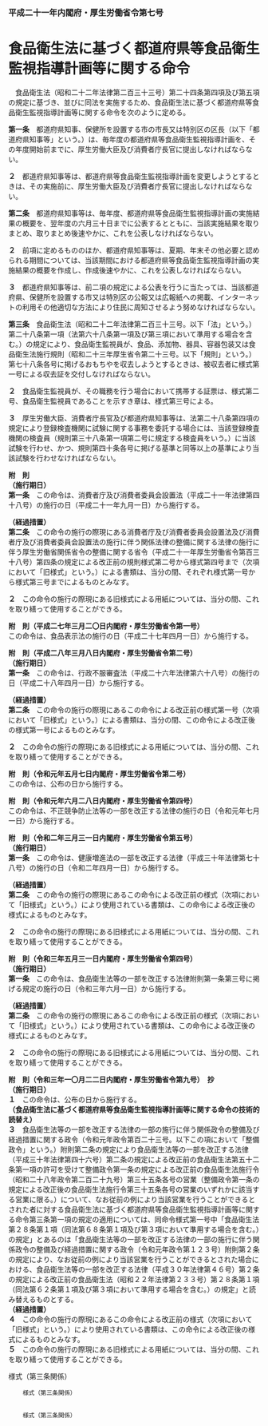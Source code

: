 ### 平成二十一年内閣府・厚生労働省令第七号  
# 食品衛生法に基づく都道府県等食品衛生監視指導計画等に関する命令  
　食品衛生法（昭和二十二年法律第二百三十三号）第二十四条第四項及び第五項の規定に基づき、並びに同法を実施するため、食品衛生法に基づく都道府県等食品衛生監視指導計画等に関する命令を次のように定める。  
  
**第一条**　都道府県知事、保健所を設置する市の市長又は特別区の区長（以下「都道府県知事等」という。）は、毎年度の都道府県等食品衛生監視指導計画を、その年度開始前までに、厚生労働大臣及び消費者庁長官に提出しなければならない。  
  
**２**　都道府県知事等は、都道府県等食品衛生監視指導計画を変更しようとするときは、その実施前に、厚生労働大臣及び消費者庁長官に提出しなければならない。  
  
**第二条**　都道府県知事等は、毎年度、都道府県等食品衛生監視指導計画の実施結果の概要を、翌年度の六月三十日までに公表するとともに、当該実施結果を取りまとめ、取りまとめ後速やかに、これを公表しなければならない。  
  
**２**　前項に定めるもののほか、都道府県知事等は、夏期、年末その他必要と認められる期間については、当該期間における都道府県等食品衛生監視指導計画の実施結果の概要を作成し、作成後速やかに、これを公表しなければならない。  
  
**３**　都道府県知事等は、前二項の規定による公表を行うに当たっては、当該都道府県、保健所を設置する市又は特別区の公報又は広報紙への掲載、インターネットの利用その他適切な方法により住民に周知させるよう努めなければならない。  
  
**第三条**　食品衛生法（昭和二十二年法律第二百三十三号。以下「法」という。）第二十八条第一項（法第六十八条第一項及び第三項において準用する場合を含む。）の規定により、食品衛生監視員が、食品、添加物、器具、容器包装又は食品衛生法施行規則（昭和二十三年厚生省令第二十三号。以下「規則」という。）第七十八条各号に掲げるおもちやを収去しようとするときは、被収去者に様式第一号による収去証を交付しなければならない。  
  
**２**　食品衛生監視員が、その職務を行う場合において携帯する証票は、様式第二号、食品衛生監視員であることを示すき章は、様式第三号による。  
  
**３**　厚生労働大臣、消費者庁長官及び都道府県知事等は、法第二十八条第四項の規定により登録検査機関に試験に関する事務を委託する場合には、当該登録検査機関の検査員（規則第三十八条第一項第二号に規定する検査員をいう。）に当該試験を行わせ、かつ、規則第四十条各号に掲げる基準と同等以上の基準により当該試験を行わせなければならない。  
  
**附　則**  
**（施行期日）**  
**第一条**　この命令は、消費者庁及び消費者委員会設置法（平成二十一年法律第四十八号）の施行の日（平成二十一年九月一日）から施行する。  
  
**（経過措置）**  
**第二条**　この命令の施行の際現にある消費者庁及び消費者委員会設置法及び消費者庁及び消費者委員会設置法の施行に伴う関係法律の整備に関する法律の施行に伴う厚生労働省関係省令の整備に関する省令（平成二十一年厚生労働省令第百三十八号）第四条の規定による改正前の規則様式第二号から様式第四号まで（次項において「旧様式」という。）による書類は、当分の間、それぞれ様式第一号から様式第三号までによるものとみなす。  
  
**２**　この命令の施行の際現にある旧様式による用紙については、当分の間、これを取り繕って使用することができる。  
  
**附　則（平成二七年三月二〇日内閣府・厚生労働省令第一号）**  
この命令は、食品表示法の施行の日（平成二十七年四月一日）から施行する。  
  
**附　則（平成二八年三月八日内閣府・厚生労働省令第二号）**  
**（施行期日）**  
**第一条**　この命令は、行政不服審査法（平成二十六年法律第六十八号）の施行の日（平成二十八年四月一日）から施行する。  
  
**（経過措置）**  
**第二条**　この命令の施行の際現にあるこの命令による改正前の様式第一号（次項において「旧様式」という。）による書類は、当分の間、この命令による改正後の様式第一号によるものとみなす。  
  
**２**　この命令の施行の際現にある旧様式による用紙については、当分の間、これを取り繕って使用することができる。  
  
**附　則（令和元年五月七日内閣府・厚生労働省令第二号）**  
この命令は、公布の日から施行する。  
  
**附　則（令和元年六月二八日内閣府・厚生労働省令第四号）**  
この命令は、不正競争防止法等の一部を改正する法律の施行の日（令和元年七月一日）から施行する。  
  
**附　則（令和二年三月三一日内閣府・厚生労働省令第五号）**  
**（施行期日）**  
**第一条**　この命令は、健康増進法の一部を改正する法律（平成三十年法律第七十八号）の施行の日（令和二年四月一日）から施行する。  
  
**（経過措置）**  
**第二条**　この命令の施行の際現にあるこの命令による改正前の様式（次項において「旧様式」という。）により使用されている書類は、この命令による改正後の様式によるものとみなす。  
  
**２**　この命令の施行の際現にある旧様式による用紙については、当分の間、これを取り繕って使用することができる。  
  
**附　則（令和三年五月三一日内閣府・厚生労働省令第四号）**  
**（施行期日）**  
**第一条**　この命令は、食品衛生法等の一部を改正する法律附則第一条第三号に掲げる規定の施行の日（令和三年六月一日）から施行する。  
  
**（経過措置）**  
**第二条**　この命令の施行の際現にあるこの命令による改正前の様式（次項において「旧様式」という。）により使用されている書類は、この命令による改正後の様式によるものとみなす。  
  
**２**　この命令の施行の際現にある旧様式による用紙については、当分の間、これを取り繕って使用することができる。  
  
**附　則（令和三年一〇月二二日内閣府・厚生労働省令第九号）　抄**  
**（施行期日）**  
**１**　この命令は、公布の日から施行する。  
**（食品衛生法に基づく都道府県等食品衛生監視指導計画等に関する命令の技術的読替え）**  
**３**　食品衛生法等の一部を改正する法律の一部の施行に伴う関係政令の整備及び経過措置に関する政令（令和元年政令第百二十三号。以下この項において「整備政令」という。）附則第二条の規定により食品衛生法等の一部を改正する法律（平成三十年法律第四十六号）第二条の規定による改正前の食品衛生法第五十二条第一項の許可を受けて整備政令第一条の規定による改正前の食品衛生法施行令（昭和二十八年政令第二百二十九号）第三十五条各号の営業（整備政令第一条の規定による改正後の食品衛生法施行令第三十五条各号の営業のいずれかに該当する営業に限る。）について、なお従前の例により当該営業を行うことができるとされた者に対する食品衛生法に基づく都道府県等食品衛生監視指導計画等に関する命令第三条第一項の規定の適用については、同命令様式第一号中「食品衛生法第２８条第１項（同法第６８条第１項及び第３項において準用する場合を含む。）の規定」とあるのは「食品衛生法等の一部を改正する法律の一部の施行に伴う関係政令の整備及び経過措置に関する政令（令和元年政令第１２３号）附則第２条の規定により、なお従前の例により当該営業を行うことができるとされた場合における、食品衛生法等の一部を改正する法律（平成３０年法律第４６号）第２条の規定による改正前の食品衛生法（昭和２２年法律第２３３号）第２８条第１項（同法第６２条第１項及び第３項において準用する場合を含む。）の規定」と読み替えるものとする。  
**（経過措置）**  
**４**　この命令の施行の際現にあるこの命令による改正前の様式（次項において「旧様式」という。）により使用されている書類は、この命令による改正後の様式によるものとみなす。  
**５**　この命令の施行の際現にある旧様式による用紙については、当分の間、これを取り繕って使用することができる。  
  
様式（第三条関係）  

          
        様式（第三条関係）  

          
        様式（第三条関係）  

          
        